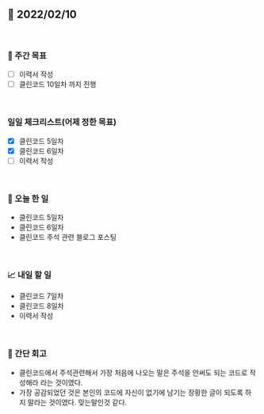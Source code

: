 ## 📅 2022/02/10

<br/>

### 🏹 주간 목표

- [ ] 이력서 작성
- [ ] 클린코드 10일차 까지 진행

<br/>

### 일일 체크리스트(어제 정한 목표)

- [x] 클린코드 5일차
- [x] 클린코드 6일차
- [ ] 이력서 작성

<br/>

### 💯 오늘 한 일

- 클린코드 5일차
- 클린코드 6일차
- 클린코드 주석 관련 블로그 포스팅

<br/>

### 📈 내일 할 일

- 클린코드 7일차
- 클린코드 8일차
- 이력서 작성

<br/>

### 🧐 간단 회고

- 클린코드에서 주석관련해서 가장 처음에 나오는 말은 주석을 안써도 되는 코드로 작성해라 라는 것이였다.
- 가장 공감되었던 것은 본인의 코드에 자신이 없기에 남기는 장황한 글이 되도록 하지 말라는 것이였다. 맞는말인것 같다.